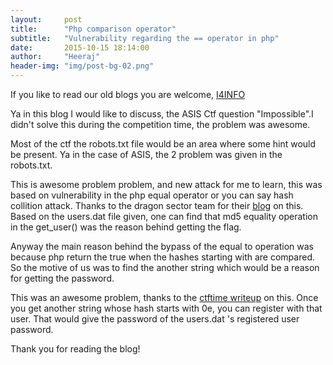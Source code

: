 ```yaml
---
layout:     post
title:      "Php comparison operator"
subtitle:   "Vulnerability regarding the == operator in php"
date:       2015-10-15 18:14:00
author:     "Heeraj"
header-img: "img/post-bg-02.png"
---
```

<script async src="//pagead2.googlesyndication.com/pagead/js/adsbygoogle.js"></script>
<!-- ad -->
<ins class="adsbygoogle"
     style="display:block"
     data-ad-client="ca-pub-0540814478217300"
     data-ad-slot="5956699124"
     data-ad-format="auto"></ins>
<script>
(adsbygoogle = window.adsbygoogle || []).push({});
</script>
<p> If you like to read our old blogs you are welcome, <a href="http://heeraj123.wordpress.com">I4INFO</a> </p>

<p>Ya in this blog I would like to discuss, the ASIS Ctf question "Impossible".I didn't solve this during the competition time, the problem was awesome. </p>

<p>Most of the ctf the robots.txt file would be an area where some hint would be present. Ya in the case of ASIS, the 2 problem was given in the robots.txt.</p>

<p>This is awesome problem problem, and new attack for me to learn, this was based on vulnerability in the php equal operator or you can say hash collition attack. Thanks to the dragon sector team for their <a href="http://gynvael.coldwind.pl/?id=492">blog</a> on this. Based on the users.dat file given, one can find that md5 equality operation in the get_user() was the reason behind getting the flag.</p>

<p>Anyway the main reason behind the bypass of the equal to operation was because php return the true when the hashes starting with are compared. So the motive of us was to find the another string which would be a reason for getting the password.</p>

<p>This was an awesome problem, thanks to the <a href="http://nandynarwhals.org/2015/10/12/asis-ctf-finals-2015-impossible-web/"> ctftime writeup</a> on this. Once you get another string whose hash starts with 0e, you can register with that user. That would give the password of the users.dat 's registered user password.</p>

<p>Thank you for reading the blog! </p>
